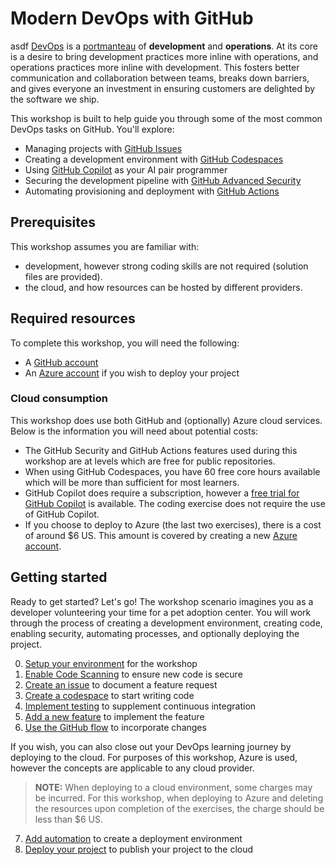 # Modern DevOps with GitHub
asdf
[DevOps](https://en.wikipedia.org/wiki/DevOps) is a [portmanteau](https://www.merriam-webster.com/dictionary/portmanteau) of **development** and **operations**. At its core is a desire to bring development practices more inline with operations, and operations practices more inline with development. This fosters better communication and collaboration between teams, breaks down barriers, and gives everyone an investment in ensuring customers are delighted by the software we ship.

This workshop is built to help guide you through some of the most common DevOps tasks on GitHub. You'll explore:

- Managing projects with [GitHub Issues](https://github.com/features/issues)
- Creating a development environment with [GitHub Codespaces](https://github.com/features/codespaces)
- Using [GitHub Copilot](https://github.com/features/copilot) as your AI pair programmer
- Securing the development pipeline with [GitHub Advanced Security](https://github.com/features/security)
- Automating provisioning and deployment with [GitHub Actions](https://github.com/features/actions)

## Prerequisites

This workshop assumes you are familiar with:

- development, however strong coding skills are not required (solution files are provided).
- the cloud, and how resources can be hosted by different providers.

## Required resources

To complete this workshop, you will need the following:

- A [GitHub account](https://github.com/join)
- An [Azure account](https://azure.microsoft.com/en-us/free/) if you wish to deploy your project

### Cloud consumption

This workshop does use both GitHub and (optionally) Azure cloud services. Below is the information you will need about potential costs:

- The GitHub Security and GitHub Actions features used during this workshop are at levels which are free for public repositories.
- When using GitHub Codespaces, you have 60 free core hours available which will be more than sufficient for most learners.
- GitHub Copilot does require a subscription, however a [free trial for GitHub Copilot](https://docs.github.com/en/billing/managing-billing-for-github-copilot/about-billing-for-github-copilot#about-billing-for-github-copilot) is available. The coding exercise does not require the use of GitHub Copilot.
- If you choose to deploy to Azure (the last two exercises), there is a cost of around $6 US. This amount is covered by creating a new [Azure account](https://azure.microsoft.com/en-us/free/).

## Getting started

Ready to get started? Let's go! The workshop scenario imagines you as a developer volunteering your time for a pet adoption center. You will work through the process of creating a development environment, creating code, enabling security, automating processes, and optionally deploying the project.

0. [Setup your environment](exercises/0-setup.md) for the workshop
1. [Enable Code Scanning](exercises/1-code-scanning.md) to ensure new code is secure
2. [Create an issue](exercises/2-issues.md) to document a feature request
3. [Create a codespace](exercises/3-codespaces.md) to start writing code
4. [Implement testing](exercises/4-testing.md) to supplement continuous integration
5. [Add a new feature](exercises/5-coding.md) to implement the feature
6. [Use the GitHub flow](exercises/6-github-flow.md) to incorporate changes

If you wish, you can also close out your DevOps learning journey by deploying to the cloud. For purposes of this workshop, Azure is used, however the concepts are applicable to any cloud provider.

> **NOTE:** When deploying to a cloud environment, some charges may be incurred. For this workshop, when deploying to Azure and deleting the resources upon completion of the exercises, the charge should be less than $6 US.

7. [Add automation](exercises/7-automation.md) to create a deployment environment
8. [Deploy your project](exercises/8-deployment.md) to publish your project to the cloud
